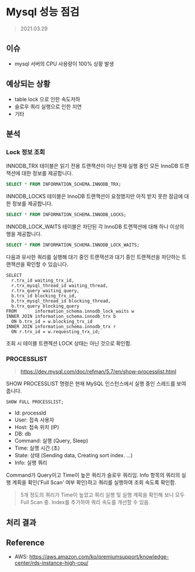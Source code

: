# Mysql 성능 점검
> 2021.03.29 

## 이슈
- mysql 서버의 CPU 사용량이 100% 상황 발생 


## 예상되는 상황 
- table lock 으로 인한 속도저하 
- 슬로우 쿼리 실행으로 인한 지연 
- 기타 


## 분석 
### Lock 정보 조회 
INNODB_TRX 테이블은 읽기 전용 트랜잭션이 아닌 현재 실행 중인 모든 InnoDB 트랜잭션에 대한 정보를 제공합니다.
```sql
SELECT * FROM INFORMATION_SCHEMA.INNODB_TRX;
```

INNODB_LOCKS 테이블은 InnoDB 트랜잭션이 요청했지만 아직 받지 못한 잠금에 대한 정보를 제공합니다.
```sql
SELECT * FROM INFORMATION_SCHEMA.INNODB_LOCKS;
```

INNODB_LOCK_WAITS 테이블은 차단된 각 InnoDB 트랜잭션에 대해 하나 이상의 행을 제공합니다.
```sql
SELECT * FROM INFORMATION_SCHEMA.INNODB_LOCK_WAITS;
```

다음과 유사한 쿼리를 실행해 대기 중인 트랜잭션과 대기 중인 트랜잭션을 차단하는 트랜잭션을 확인할 수 있습니다.
```mysql
SELECT
  r.trx_id waiting_trx_id,
  r.trx_mysql_thread_id waiting_thread,
  r.trx_query waiting_query,
  b.trx_id blocking_trx_id,
  b.trx_mysql_thread_id blocking_thread,
  b.trx_query blocking_query
FROM       information_schema.innodb_lock_waits w
INNER JOIN information_schema.innodb_trx b
  ON b.trx_id = w.blocking_trx_id
INNER JOIN information_schema.innodb_trx r
  ON r.trx_id = w.requesting_trx_id;
```

조회 시 테이블 트랜젝션 LOCK 상태는 아닌 것으로 확인함. 


### PROCESSLIST
> https://dev.mysql.com/doc/refman/5.7/en/show-processlist.html

SHOW PROCESSLIST 명령은 현재 MySQL 인스턴스에서 실행 중인 스레드를 보여줍니다.

```mysql
SHOW FULL PROCESSLIST;
```
- Id: processId
- User: 접속 사용자
- Host: 접속 위치 (IP)
- DB: db
- Command: 실행 (Query, Sleep)
- Time: 실행 시간 (초)
- State: 상태 (Sending data, Creating sort index. ...)  
- Info: 실행 쿼리 


Command가 Query이고 Time이 높은 쿼리가 슬로우 쿼리임. 
Info 항목의 쿼리의 실행 계획을 확인('Full Scan' 여부 확인)하고 쿼리를 실행하여 조회 속도록 확인함.

> 5개 정도의 쿼리가 Time이 높았고 쿼리 실행 및 실행 계획을 확인해 보니 모두 Full Scan 중.
> Index를 추가하여 쿼리 속도를 개선할 수 있음.


## 처리 결과 





## Reference
- AWS: https://aws.amazon.com/ko/premiumsupport/knowledge-center/rds-instance-high-cpu/
